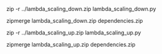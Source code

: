 zip -r ../lambda_scaling_down.zip lambda_scaling_down.py

zipmerge lambda_scaling_down.zip dependencies.zip


zip -r ../lambda_scaling_up.zip lambda_scaling_up.py

zipmerge lambda_scaling_up.zip dependencies.zip
